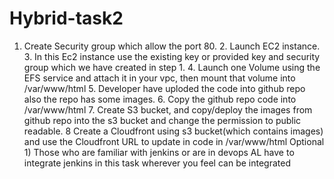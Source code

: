 # Hybrid-task2
1. Create Security group which allow the port 80. 2. Launch EC2 instance. 3. In this Ec2 instance use the existing key or provided key and security group which we have created in step 1. 4. Launch one Volume using the EFS service and attach it in your vpc, then mount that volume into /var/www/html 5. Developer have uploded the code into github repo also the repo has some images. 6. Copy the github repo code into /var/www/html 7. Create S3 bucket, and copy/deploy the images from github repo into the s3 bucket and change the permission to public readable. 8 Create a Cloudfront using s3 bucket(which contains images) and use the Cloudfront URL to  update in code in /var/www/html  Optional 1) Those who are familiar with jenkins or are in devops AL have to integrate jenkins in this task wherever you feel can be integrated
